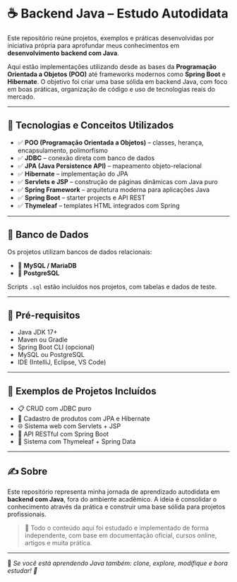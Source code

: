 # ☕ Backend Java – Estudo Autodidata

Este repositório reúne projetos, exemplos e práticas desenvolvidas por iniciativa própria para aprofundar meus conhecimentos em **desenvolvimento backend com Java**.

Aqui estão implementações utilizando desde as bases da **Programação Orientada a Objetos (POO)** até frameworks modernos como **Spring Boot** e **Hibernate**. O objetivo foi criar uma base sólida em backend Java, com foco em boas práticas, organização de código e uso de tecnologias reais do mercado.

---

## 🧱 Tecnologias e Conceitos Utilizados

- ✅ **POO (Programação Orientada a Objetos)** – classes, herança, encapsulamento, polimorfismo
- ✅ **JDBC** – conexão direta com banco de dados
- ✅ **JPA (Java Persistence API)** – mapeamento objeto-relacional
- ✅ **Hibernate** – implementação do JPA
- ✅ **Servlets e JSP** – construção de páginas dinâmicas com Java puro
- ✅ **Spring Framework** – arquitetura moderna para aplicações Java
- ✅ **Spring Boot** – starter projects e API REST
- ✅ **Thymeleaf** – templates HTML integrados com Spring

---
## 💾 Banco de Dados

Os projetos utilizam bancos de dados relacionais:

- 🐬 **MySQL / MariaDB**
- 🐘 **PostgreSQL**

Scripts `.sql` estão incluídos nos projetos, com tabelas e dados de teste.

---

## 🔧 Pré-requisitos

- Java JDK 17+
- Maven ou Gradle
- Spring Boot CLI (opcional)
- MySQL ou PostgreSQL
- IDE (IntelliJ, Eclipse, VS Code)

---

## 📌 Exemplos de Projetos Incluídos

- 📋 CRUD com JDBC puro
- 🧾 Cadastro de produtos com JPA e Hibernate
- 🌐 Sistema web com Servlets + JSP
- 🚀 API RESTful com Spring Boot
- 🧠 Sistema com Thymeleaf + Spring Data

---

## ✍️ Sobre

Este repositório representa minha jornada de aprendizado autodidata em **backend com Java**, fora do ambiente acadêmico. A ideia é consolidar o conhecimento através da prática e construir uma base sólida para projetos profissionais.

> 📍 Todo o conteúdo aqui foi estudado e implementado de forma independente, com base em documentação oficial, cursos online, artigos e muita prática.

---

📌 *Se você está aprendendo Java também: clone, explore, modifique e bora estudar! 🚀*
